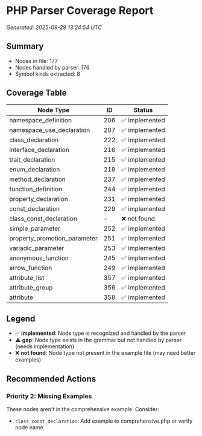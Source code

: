 # PHP Parser Coverage Report

*Generated: 2025-09-29 13:24:54 UTC*

## Summary
- Nodes in file: 177
- Nodes handled by parser: 176
- Symbol kinds extracted: 8

## Coverage Table

| Node Type | ID | Status |
|-----------|-----|--------|
| namespace_definition | 206 | ✅ implemented |
| namespace_use_declaration | 207 | ✅ implemented |
| class_declaration | 222 | ✅ implemented |
| interface_declaration | 216 | ✅ implemented |
| trait_declaration | 215 | ✅ implemented |
| enum_declaration | 218 | ✅ implemented |
| method_declaration | 237 | ✅ implemented |
| function_definition | 244 | ✅ implemented |
| property_declaration | 231 | ✅ implemented |
| const_declaration | 229 | ✅ implemented |
| class_const_declaration | - | ❌ not found |
| simple_parameter | 252 | ✅ implemented |
| property_promotion_parameter | 251 | ✅ implemented |
| variadic_parameter | 253 | ✅ implemented |
| anonymous_function | 245 | ✅ implemented |
| arrow_function | 249 | ✅ implemented |
| attribute_list | 357 | ✅ implemented |
| attribute_group | 356 | ✅ implemented |
| attribute | 358 | ✅ implemented |

## Legend

- ✅ **implemented**: Node type is recognized and handled by the parser
- ⚠️ **gap**: Node type exists in the grammar but not handled by parser (needs implementation)
- ❌ **not found**: Node type not present in the example file (may need better examples)

## Recommended Actions

### Priority 2: Missing Examples
These nodes aren't in the comprehensive example. Consider:

- `class_const_declaration`: Add example to comprehensive.php or verify node name

